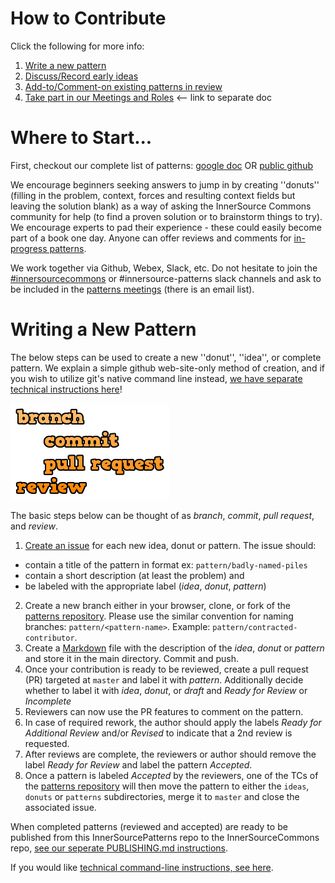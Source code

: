# How to Contribute

Click the following for more info:

1. [Write a new pattern](#writing-a-new-pattern)
2. [Discuss/Record early ideas]()
3. [Add-to/Comment-on existing patterns in review]()
4. [Take part in our Meetings and Roles](/meta/meetings.md) <-- link to separate doc

# Where to Start...

First, checkout our complete list of patterns: [google doc](https://docs.google.com/spreadsheets/d/17KPZdCoquTnYSj03pX4v2vn8lrSYO_6HK20u1cwaLPg/edit#gid=0) OR [public github](https://github.com/paypal/InnerSourcePatterns#reviewed-patterns-proven-and-reviewed)

We encourage beginners seeking answers to jump in by creating ''donuts'' (filling in the problem, context, forces and resulting context fields but leaving the solution blank) as a way of asking the InnerSource Commons community for help (to find a proven solution or to brainstorm things to try). We encourage experts to pad their experience - these could easily become part of a book one day. Anyone can offer reviews and comments for [in-progress patterns](https://github.com/paypal/InnerSourcePatterns/pulls). 

We work together via Github, Webex, Slack, etc. Do not hesitate to join the [#innersourcecommons](https://isc-inviter.herokuapp.com/) or #innersource-patterns slack channels and ask to be included in the [patterns meetings](/meta/meetings.md) (there is an email list).


# Writing a New Pattern

The below steps can be used to create a new ''donut'', ''idea'', or complete pattern. We explain a simple github web-site-only method of creation, and if you wish to utilize git's native command line instead, [we have separate technical instructions here](/meta/technical-git-howto.md)!



![branch, commit, pull request, review](assets/img/branchCommitPullReview.png)

The basic steps below can be thought of as *branch*, *commit*, *pull request*, and *review*.

1. [Create an issue](https://github.com/paypal/InnerSourcePatterns/issues) for each new idea, donut or pattern. The issue should:
  * contain a title of the pattern in format ex: ``pattern/badly-named-piles``
  * contain a short description (at least the problem) and
  * be labeled with the appropriate label (_idea_, _donut_, _pattern_)
2. Create a new branch either in your browser, clone, or fork of the
  [patterns repository][patternsRepo]. Please use the similar convention for
  naming branches: `pattern/<pattern-name>`. Example:
  `pattern/contracted-contributor`.
3. Create a [Markdown](/meta/markdown-info.md) file with the description of the _idea_, _donut_ or
  _pattern_ and store it in the main directory. Commit and push.
4. Once your contribution is ready to be reviewed, create a pull request (PR)
  targeted at `master` and label it with _pattern_. Additionally decide whether
  to label it with _idea_, _donut_, or _draft_ and _Ready for Review_ or _Incomplete_
5. Reviewers can now use the PR features to comment on the pattern.
6. In case of required rework, the author should apply the labels
  _Ready for Additional Review_ and/or _Revised_ to indicate that a 2nd review is requested.
7. After reviews are complete, the reviewers or author should remove the label
  _Ready for Review_ and label the pattern _Accepted_.
8. Once a pattern is labeled _Accepted_ by the reviewers, one of the TCs of the
  [patterns repository][patternsRepo] will then move the pattern to either the
  `ideas`, `donuts` or `patterns` subdirectories, merge it to `master` and
  close the associated issue.

When completed patterns (reviewed and accepted) are ready to be published from this InnerSourcePatterns repo to the InnerSourceCommons repo, [see our seperate PUBLISHING.md instructions](PUBLISHING.md).

If you would like [technical command-line instructions, see here](/meta/technical-git-howto.md).

[commons]: http://innersourcecommons.org
[patternsRepo]: https://github.com/paypal/InnerSourcePatterns
[commonsRepo]: https://github.com/paypal/InnerSourceCommons
